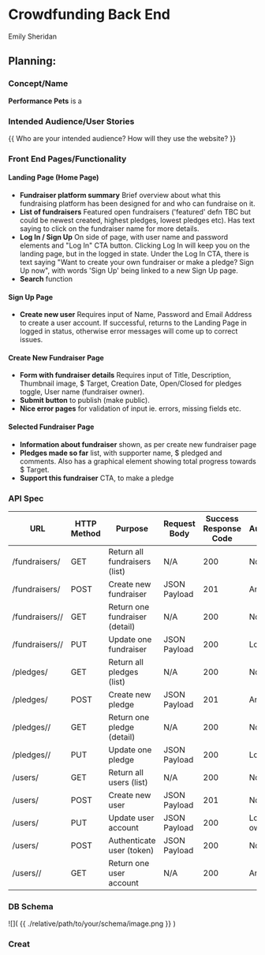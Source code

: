 # Crowdfunding Back End
Emily Sheridan

## Planning:
### Concept/Name
**Performance Pets** is a

### Intended Audience/User Stories
{{ Who are your intended audience? How will they use the website? }}

### Front End Pages/Functionality

#### Landing Page (Home Page)
- **Fundraiser platform summary** Brief overview about what this fundraising platform has been designed for and who can fundraise on it.
- **List of fundraisers** Featured open fundraisers ('featured' defn TBC but could be newest created, highest pledges, lowest pledges etc). Has text saying to click on the fundraiser name for more details.
- **Log In / Sign Up** On side of page, with user name and password elements and "Log In" CTA button. Clicking Log In will keep you on the landing page, but in the logged in state. Under the Log In CTA, there is text saying "Want to create your own fundraiser or make a pledge? Sign Up now", with words 'Sign Up' being linked to a new Sign Up page. 
- **Search** function

#### Sign Up Page
- **Create new user** Requires input of Name, Password and Email Address to create a user account. If successful, returns to the Landing Page in logged in status, otherwise error messages will come up to correct issues.

#### Create New Fundraiser Page
- **Form with fundraiser details** Requires input of Title, Description, Thumbnail image, $ Target, Creation Date, Open/Closed for pledges toggle, User name (fundraiser owner).
- **Submit button** to publish (make public).
- **Nice error pages** for validation of input ie. errors, missing fields etc.

#### Selected Fundraiser Page
- **Information about fundraiser** shown, as per create new fundraiser page
- **Pledges made so far** list, with supporter name, $ pledged and comments. Also has a graphical element showing total progress towards $ Target. 
- **Support this fundraiser** CTA, to make a pledge

### API Spec

| URL                  | HTTP Method | Purpose                         | Request Body | Success Response Code | Authentication/Authorisation |
| -------------------- | ----------- | ------------------------------- | ------------ | --------------------- | ---------------------------- |
| /fundraisers/        | GET         | Return all fundraisers (list)   | N/A          | 200                   | None                         |
| /fundraisers/        | POST        | Create new fundraiser           | JSON Payload | 201                   | Any logged in user           |
| /fundraisers/<pk>/   | GET         | Return one fundraiser (detail)  | N/A          | 200                   | None                         |
| /fundraisers/<pk>/   | PUT         | Update one fundraiser           | JSON Payload | 200                   | Logged in fundraiser owner   |
| /pledges/            | GET         | Return all pledges (list)       | N/A          | 200                   | None                         |
| /pledges/            | POST        | Create new pledge               | JSON Payload | 201                   | Any logged in user           |
| /pledges/<pk>/       | GET         | Return one pledge (detail)      | N/A          | 200                   | None                         |
| /pledges/<pk>/       | PUT         | Update one pledge               | JSON Payload | 200                   | Logged in pledge owner       |
| /users/              | GET         | Return all users (list)         | N/A          | 200                   | None                         |
| /users/              | POST        | Create new user                 | JSON Payload | 201                   | None                         |
| /users/              | PUT         | Update user account             | JSON Payload | 200                   | Logged in user account owner |
| /users/              | POST        | Authenticate user (token)       | JSON Payload | 200                   | None                         |
| /users/<pk>/         | GET         | Return one user account         | N/A          | 200                   | Any logged in user           |


### DB Schema
![]( {{ ./relative/path/to/your/schema/image.png }} )

### Creat